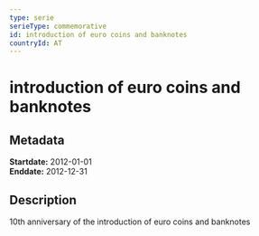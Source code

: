 ```yaml
---
type: serie
serieType: commemorative
id: introduction of euro coins and banknotes
countryId: AT
---
```


# introduction of euro coins and banknotes

## Metadata

**Startdate:** 2012-01-01\
**Enddate:** 2012-12-31

## Description

10th anniversary of the introduction of euro coins and banknotes

